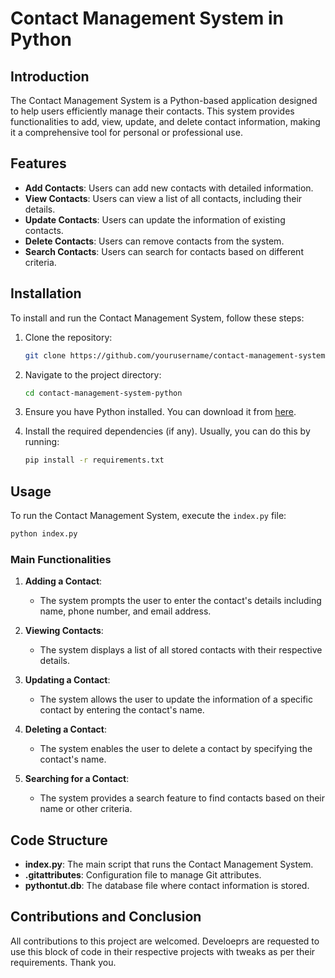 # Contact Management System in Python

## Introduction

The Contact Management System is a Python-based application designed to help users efficiently manage their contacts. This system provides functionalities to add, view, update, and delete contact information, making it a comprehensive tool for personal or professional use.

## Features

- **Add Contacts**: Users can add new contacts with detailed information.
- **View Contacts**: Users can view a list of all contacts, including their details.
- **Update Contacts**: Users can update the information of existing contacts.
- **Delete Contacts**: Users can remove contacts from the system.
- **Search Contacts**: Users can search for contacts based on different criteria.

## Installation

To install and run the Contact Management System, follow these steps:

1. Clone the repository:
    ```bash
    git clone https://github.com/yourusername/contact-management-system-python.git
    ```
2. Navigate to the project directory:
    ```bash
    cd contact-management-system-python
    ```
3. Ensure you have Python installed. You can download it from [here](https://www.python.org/downloads/).

4. Install the required dependencies (if any). Usually, you can do this by running:
    ```bash
    pip install -r requirements.txt
    ```

## Usage

To run the Contact Management System, execute the `index.py` file:

```bash
python index.py
```

### Main Functionalities

1. **Adding a Contact**:
    - The system prompts the user to enter the contact's details including name, phone number, and email address.

2. **Viewing Contacts**:
    - The system displays a list of all stored contacts with their respective details.

3. **Updating a Contact**:
    - The system allows the user to update the information of a specific contact by entering the contact's name.

4. **Deleting a Contact**:
    - The system enables the user to delete a contact by specifying the contact's name.

5. **Searching for a Contact**:
    - The system provides a search feature to find contacts based on their name or other criteria.

## Code Structure

- **index.py**: The main script that runs the Contact Management System.
- **.gitattributes**: Configuration file to manage Git attributes.
- **pythontut.db**: The database file where contact information is stored.

## Contributions and Conclusion
All contributions to this project are welcomed. Develoeprs are requested to use this block of code in their respective projects with tweaks as per their requirements. 
Thank you.
